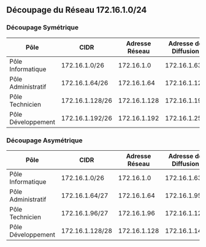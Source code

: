 ## Découpage du Réseau 172.16.1.0/24

### Découpage Symétrique

| Pôle                | CIDR           | Adresse Réseau   | Adresse de Diffusion |
|---------------------|----------------|------------------|----------------------|
| Pôle Informatique   | 172.16.1.0/26  | 172.16.1.0       | 172.16.1.63          |
| Pôle Administratif  | 172.16.1.64/26 | 172.16.1.64      | 172.16.1.127         |
| Pôle Technicien     | 172.16.1.128/26| 172.16.1.128     | 172.16.1.191         |
| Pôle Développement  | 172.16.1.192/26| 172.16.1.192     | 172.16.1.255         |

### Découpage Asymétrique

| Pôle                | CIDR           | Adresse Réseau   | Adresse de Diffusion |
|---------------------|----------------|------------------|----------------------|
| Pôle Informatique   | 172.16.1.0/26  | 172.16.1.0       | 172.16.1.63          |
| Pôle Administratif  | 172.16.1.64/27 | 172.16.1.64      | 172.16.1.95          |
| Pôle Technicien     | 172.16.1.96/27 | 172.16.1.96      | 172.16.1.127         |
| Pôle Développement  | 172.16.1.128/28| 172.16.1.128     | 172.16.1.143         |

